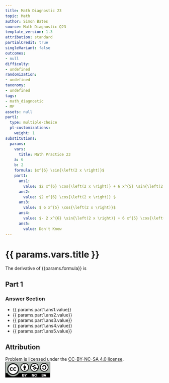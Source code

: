 ```yaml
---
title: Math Diagnostic 23
topic: Math
author: Simon Bates
source: Math Diagnostic Q23
template_version: 1.3
attribution: standard
partialCredit: true
singleVariant: false
outcomes:
- null
difficulty:
- undefined
randomization:
- undefined
taxonomy:
- undefined
tags:
- math_diagnostic
- MP
assets: null
part1:
  type: multiple-choice
  pl-customizations:
    weight: 1
substitutions:
  params:
    vars:
      title: Math Practice 23
    a: 6
    b: 2
    formula: $x^{6} \sin{\left(2 x \right)}$
    part1:
      ans1:
        value: $2 x^{6} \cos{\left(2 x \right)} + 6 x^{5} \sin{\left(2 x \right)}$
      ans2:
        value: $2 x^{6} \cos{\left(2 x \right)} $
      ans3:
        value: $ 6 x^{5} \cos{\left(2 x \right)}$
      ans4:
        value: $- 2 x^{6} \sin{\left(2 x \right)} + 6 x^{5} \cos{\left(2 x \right)}$
      ans5:
        value: Don't Know
---
```

# {{ params.vars.title }}
The derivative of {{params.formula}} is

## Part 1

### Answer Section

- {{ params.part1.ans1.value}}
- {{ params.part1.ans2.value}}
- {{ params.part1.ans3.value}}
- {{ params.part1.ans4.value}}
- {{ params.part1.ans5.value}}

## Attribution

Problem is licensed under the [CC-BY-NC-SA 4.0 license](https://creativecommons.org/licenses/by-nc-sa/4.0/).<br> ![The Creative Commons 4.0 license requiring attribution-BY, non-commercial-NC, and share-alike-SA license.](https://raw.githubusercontent.com/firasm/bits/master/by-nc-sa.png)